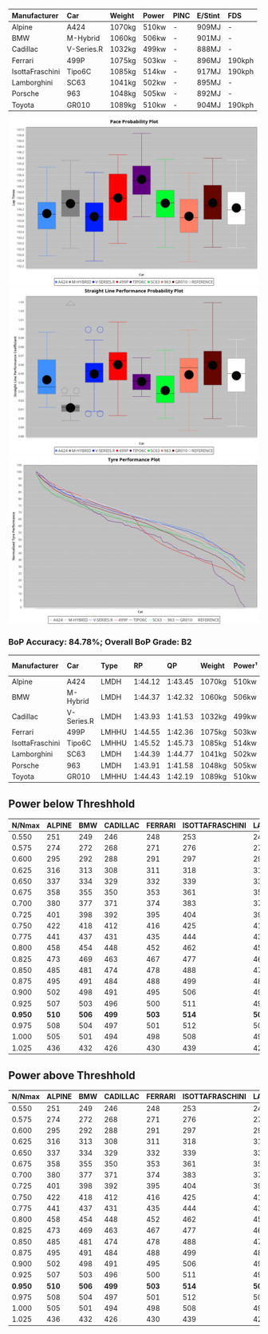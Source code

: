 |Manufacturer|Car|Weight|Power|PINC|E/Stint|FDS|
|:-|:-|:-|:-|:-|:-|:-|
|Alpine|A424|1070kg|510kw|-|909MJ|-|
|BMW|M-Hybrid|1060kg|506kw|-|901MJ|-|
|Cadillac|V-Series.R|1032kg|499kw|-|888MJ|-|
|Ferrari|499P|1075kg|503kw|-|896MJ|190kph|
|IsottaFraschini|Tipo6C|1085kg|514kw|-|917MJ|190kph|
|Lamborghini|SC63|1041kg|502kw|-|895MJ|-|
|Porsche|963|1048kg|505kw|-|892MJ|-|
|Toyota|GR010|1089kg|510kw|-|904MJ|190kph|

![PACECHART](./IMG/OFFICIAL.png)
![STRAIGHTLINEPERFORMANCECHART](./IMG/OFFICIAL_sp.png)
![TYREPERFORMANCECHART](./IMG/OFFICIAL_tw.png)

### BoP Accuracy: 84.78%; Overall BoP Grade: B2
|Manufacturer|Car|Type|RP|QP|Weight|Power¹|Threshhold|PINC|Power²|E/Stint|AVG Vmax|FDS|RDLC|L/Stint|BOP-Grade|ModelAccuracy|ModelPoints|Match%|
|:-|:-|:-|:-|:-|:-|:-|:-|:-|:-|:-|:-|:-|:-|:-|:-|:-|:-|:-|
|Alpine|A424|LMDH|1:44.12|1:43.45|1070kg|510kw|0.0kph|-|510kw|909MJ|293.01kph|-|0.99|33|~A1|80.53%|517|95.90%|
|BMW|M-Hybrid|LMDH|1:44.37|1:42.32|1060kg|506kw|0.0kph|-|506kw|901MJ|289.24kph|-|1.01|33|~A1|98.60%|1690|99.33%|
|Cadillac|V-Series.R|LMDH|1:43.93|1:41.53|1032kg|499kw|0.0kph|-|499kw|888MJ|294.09kph|-|1.03|33|-B2|88.58%|2033|81.46%|
|Ferrari|499P|LMHHU|1:44.55|1:42.36|1075kg|503kw|0.0kph|-|503kw|896MJ|294.93kph|190kph|1.02|33|~A1|84.67%|2303|100.00%|
|IsottaFraschini|Tipo6C|LMHHU|1:45.52|1:45.73|1085kg|514kw|0.0kph|-|514kw|917MJ|292.47kph|190kph|1.03|33|+Ω1|66.67%|96|29.78%|
|Lamborghini|SC63|LMDH|1:44.39|1:44.77|1041kg|502kw|0.0kph|-|502kw|895MJ|291.57kph|-|1.05|33|+A2|96.77%|419|93.54%|
|Porsche|963|LMDH|1:43.91|1:41.58|1048kg|505kw|0.0kph|-|505kw|892MJ|294.29kph|-|1.01|33|-C1|93.05%|5740|78.23%|
|Toyota|GR010|LMHHU|1:44.43|1:42.19|1089kg|510kw|0.0kph|-|510kw|904MJ|294.86kph|190kph|1.01|33|~A1|90.17%|3255|100.00%|

## Power below Threshhold
|N/Nmax|ALPINE|BMW|CADILLAC|FERRARI|ISOTTAFRASCHINI|LAMBORGHINI|PORSCHE|TOYOTA|
|:-|:-|:-|:-|:-|:-|:-|:-|:-|
|0.550|251|249|246|248|253|247|249|251|
|0.575|274|272|268|271|276|270|272|274|
|0.600|295|292|288|291|297|290|292|295|
|0.625|316|313|308|311|318|310|312|316|
|0.650|337|334|329|332|339|331|333|337|
|0.675|358|355|350|353|361|352|355|358|
|0.700|380|377|371|374|383|374|376|380|
|0.725|401|398|392|395|404|395|397|401|
|0.750|422|418|412|416|425|415|417|422|
|0.775|441|437|431|435|444|434|436|441|
|0.800|458|454|448|452|462|451|454|458|
|0.825|473|469|463|467|477|466|469|473|
|0.850|485|481|474|478|488|477|480|485|
|0.875|495|491|484|488|499|487|490|495|
|0.900|502|498|491|495|506|494|497|502|
|0.925|507|503|496|500|511|499|502|507|
|**0.950**|**510**|**506**|**499**|**503**|**514**|**502**|**505**|**510**|
|0.975|508|504|497|501|512|500|503|508|
|1.000|505|501|494|498|508|497|500|505|
|1.025|436|432|426|430|439|429|431|436|

## Power above Threshhold
|N/Nmax|ALPINE|BMW|CADILLAC|FERRARI|ISOTTAFRASCHINI|LAMBORGHINI|PORSCHE|TOYOTA|
|:-|:-|:-|:-|:-|:-|:-|:-|:-|
|0.550|251|249|246|248|253|247|249|251|
|0.575|274|272|268|271|276|270|272|274|
|0.600|295|292|288|291|297|290|292|295|
|0.625|316|313|308|311|318|310|312|316|
|0.650|337|334|329|332|339|331|333|337|
|0.675|358|355|350|353|361|352|355|358|
|0.700|380|377|371|374|383|374|376|380|
|0.725|401|398|392|395|404|395|397|401|
|0.750|422|418|412|416|425|415|417|422|
|0.775|441|437|431|435|444|434|436|441|
|0.800|458|454|448|452|462|451|454|458|
|0.825|473|469|463|467|477|466|469|473|
|0.850|485|481|474|478|488|477|480|485|
|0.875|495|491|484|488|499|487|490|495|
|0.900|502|498|491|495|506|494|497|502|
|0.925|507|503|496|500|511|499|502|507|
|**0.950**|**510**|**506**|**499**|**503**|**514**|**502**|**505**|**510**|
|0.975|508|504|497|501|512|500|503|508|
|1.000|505|501|494|498|508|497|500|505|
|1.025|436|432|426|430|439|429|431|436|
